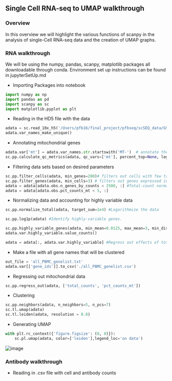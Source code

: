 ## Single Cell RNA-seq to UMAP walkthrough

### Overview

In this overview we will highlight the various functions of scanpy in the analysis of single-Cell RNA-seq data and the creation of UMAP graphs.

### RNA walkthrough

We will be using the numpy, pandas, scanpy, matplotlib packages all downloadable through conda. Environment set up instructions can be found in jupyterSetUp.md

* Importing Packages into notebook

```python
import numpy as np
import pandas as pd
import scanpy as sc
import matplotlib.pyplot as plt
```
* Reading in the HD5 file with the data

```python
adata = sc.read_10x_h5('/Users/pfb16/final_project/pfbseq/scSEQ_data/GSM5123955_X066-RP0C1W1_leukopak_perm-cells_cite_200M_rna_counts.h5')#replace with path to your dataset
adata.var_names_make_unique()
```
* Annotating mitochondrial genes

```python
adata.var['mt'] = adata.var_names.str.startswith('MT-')  # annotate the group of mitochondrial genes as 'mt'
sc.pp.calculate_qc_metrics(adata, qc_vars=['mt'], percent_top=None, log1p=False, inplace=True)
```
* Filtering data sets based on desired parameters

```python
sc.pp.filter_cells(adata, min_genes=200)# filters out cells with few transcripts
sc.pp.filter_genes(adata, min_cells=3) # filters out genes expressed in few cells
adata = adata[adata.obs.n_genes_by_counts < 2500, :] #Total-count normalize (library-size correct) the data matrix X to 10,000 reads per cell, so that counts become comparable among cells
adata = adata[adata.obs.pct_counts_mt < 5, :]
```

* Normalizing data and accounting for highly variable data

```python
sc.pp.normalize_total(adata, target_sum=1e4) #Logarithmize the data

sc.pp.log1p(adata) #Identify highly-variable genes.

sc.pp.highly_variable_genes(adata, min_mean=0.0125, max_mean=3, min_disp=0.5) # extracting highly variable genes
adata.var.highly_variable.value_counts()

adata = adata[:, adata.var.highly_variable] #Regress out effects of total counts per cell and the percentage of mitochondrial genes expressed. Scale the data to unit variance.

```

* Make a file with all gene names that will be clustered

```python
out_file = 'all_PBMC_genelist.txt'
adata.var[['gene_ids']].to_csv('./all_PBMC_genelist.csv')
```

* Regressing out mitochondrial data

```python
sc.pp.regress_out(adata, ['total_counts', 'pct_counts_mt'])
```

* Clustering

```python
sc.pp.neighbors(adata, n_neighbors=5, n_pcs=7)
sc.tl.umap(adata)
sc.tl.leiden(adata, resolution = 0.8)
```
* Generating UMAP

```python
with plt.rc_context({'figure.figsize': (8, 8)}):
    sc.pl.umap(adata, color=['leiden'],legend_loc='on data')
```

![image](https://github.com/procho/pfbseq/assets/110238030/563b6db8-2127-4961-9eca-8176d449d350)





### Antibody walkthrough

* Reading in .csv file with cell and antibody counts

```python

```

